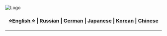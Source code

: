 ![Logo](https://github.com/Solrikk/PicTrace-x1/blob/main/assets/OpenCV%20-%20result/bee.jpg)

<div align="center">
  <h3>
    <a href="https://github.com/Solrikk/PicTrace-x1/blob/main/README.md">⭐English ⭐</a> |
    <a href="https://github.com/Solrikk/PicTrace-x1/blob/main/docs/readme/README_RU.md">Russian</a> |
    <a href="https://github.com/Solrikk/PicTrace-x1/blob/main/docs/readme/README_GE.md">German</a> |
    <a href="https://github.com/Solrikk/PicTrace-x1/blob/main/docs/readme//README_JP.md">Japanese</a> |
    <a href="https://github.com/Solrikk/PicTrace-x1/blob/main/docs/readme/README_KR.md">Korean</a> |
    <a href="https://github.com/Solrikk/PicTrace-x1/blob/main/docs/readme/README_CN.md">Chinese</a>
  </h3>
</div>

-----------------
